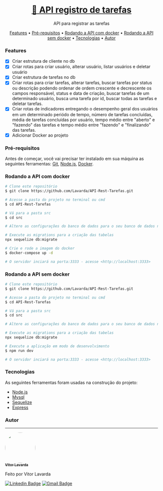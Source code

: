 <h1 align="center">
    <a href="">🔗 API registro de tarefas </a>
</h1>

<p align="center">API para registrar as tarefas</p>

<p align="center">
  <a href="#features">Features</a> •
  <a href="#pré-requisitos">Pré-requisitos</a> •
  <a href="#rodando-a-api-com-docker">Rodando a API com docker</a> •
  <a href="#rodando-a-api-sem-docker">Rodando a API sem docker</a> •  
  <a href="#tecnologias">Tecnologias</a> •
  <a href="#autor">Autor</a>
</p>

### Features

- [x] Criar estrutura de cliente no db
- [x] Criar rotas para criar usuário, alterar usuário, listar usuários e deletar usuário
- [x] Criar estrutura de tarefas no db
- [x] Criar rotas para criar tarefas, alterar tarefas, buscar tarefas por status ou descrição podendo ordenar de ordem crescente e decrescente os campos responsável, status e data de criação, buscar tarefas de um determinado usuário, busca uma tarefa por id, buscar todas as tarefas e deletar tarefas. 
- [x] Criar rotas de indicadores entregando o desempenho geral dos usuários em um determinado periódo de tempo, número de tarefas concluídas, média de tarefas concluídas por usuário, tempo médio entre "aberto" e "fazendo" das tarefas e tempo médio entre "fazendo" e "finalizando" das tarefas.
- [x] Adicionar Docker ao projeto

### Pré-requisitos

Antes de começar, você vai precisar ter instalado em sua máquina as seguintes ferramentas:
[Git](https://git-scm.com), [Node.js](https://nodejs.org/en/), [Docker](https://www.docker.com/get-started). 

### Rodando a API com docker

```bash
# Clone este repositório
$ git clone https://github.com/Lavarda/API-Rest-Tarefas.git

# Acesse a pasta do projeto no terminal ou cmd
$ cd API-Rest-Tarefas

# Vá para a pasta src
$ cd src

# Altere as configurações do banco de dados para o seu banco de dados no arquivo database/config/config.js

# Execute as migrations para a criação das tabelas
npx sequelize db:migrate

# Crie e rode a imagem do docker
$ docker-compose up -d

# O servidor inciará na porta:3333 - acesse <http://localhost:3333>
```

### Rodando a API sem docker

```bash
# Clone este repositório
$ git clone https://github.com/Lavarda/API-Rest-Tarefas.git

# Acesse a pasta do projeto no terminal ou cmd
$ cd API-Rest-Tarefas

# Vá para a pasta src
$ cd src

# Altere as configurações do banco de dados para o seu banco de dados no arquivo database/config/config.js e altere o host para 'localhost'

# Execute as migrations para a criação das tabelas
npx sequelize db:migrate

# Execute a aplicação em modo de desenvolvimento
$ npm run dev

# O servidor inciará na porta:3333 - acesse <http://localhost:3333>
```

### Tecnologias

As seguintes ferramentas foram usadas na construção do projeto:

- [Node.js](https://nodejs.org/en/)
- [Mysql](https://www.mysql.com/)
- [Sequelize](https://sequelize.org)
- [Express](https://expressjs.com/pt-br/)

### Autor
---

<a href="github/Lavarda">
 <img style="border-radius: 50%;" src="https://avatars2.githubusercontent.com/u/43797265?s=400&u=e5b9bba154f27fb5572e5cf747dbb57d3ca923e6&v=4" width="100px;" alt=""/>
 <br />
 <sub><b>Vitor Lavarda</b></sub>
</a> 

Feito por Vitor Lavarda

[![Linkedin Badge](https://img.shields.io/badge/-Vitor-blue?style=flat-square&logo=Linkedin&logoColor=white&link=https://www.linkedin.com/in/vitor-lavarda-00a776177/)](https://www.linkedin.com/in/vitor-lavarda-00a776177/) 
[![Gmail Badge](https://img.shields.io/badge/-vitorlavarda.souza@gmail.com-c14438?style=flat-square&logo=Gmail&logoColor=white&link=mailto:vitorlavarda.souza@gmail.com)](mailto:vitorlavarda.souza@gmail.com)
